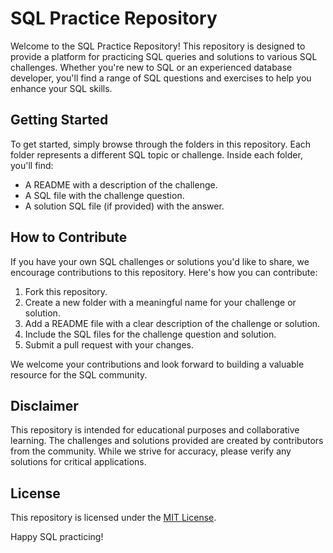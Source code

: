# SQL Practice Repository

Welcome to the SQL Practice Repository! This repository is designed to provide a platform for practicing SQL queries and solutions to various SQL challenges. Whether you're new to SQL or an experienced database developer, you'll find a range of SQL questions and exercises to help you enhance your SQL skills.

## Getting Started

To get started, simply browse through the folders in this repository. Each folder represents a different SQL topic or challenge. Inside each folder, you'll find:

- A README with a description of the challenge.
- A SQL file with the challenge question.
- A solution SQL file (if provided) with the answer.

## How to Contribute

If you have your own SQL challenges or solutions you'd like to share, we encourage contributions to this repository. Here's how you can contribute:

1. Fork this repository.
2. Create a new folder with a meaningful name for your challenge or solution.
3. Add a README file with a clear description of the challenge or solution.
4. Include the SQL files for the challenge question and solution.
5. Submit a pull request with your changes.

We welcome your contributions and look forward to building a valuable resource for the SQL community.

## Disclaimer

This repository is intended for educational purposes and collaborative learning. The challenges and solutions provided are created by contributors from the community. While we strive for accuracy, please verify any solutions for critical applications.

## License

This repository is licensed under the [MIT License](LICENSE).

Happy SQL practicing!
